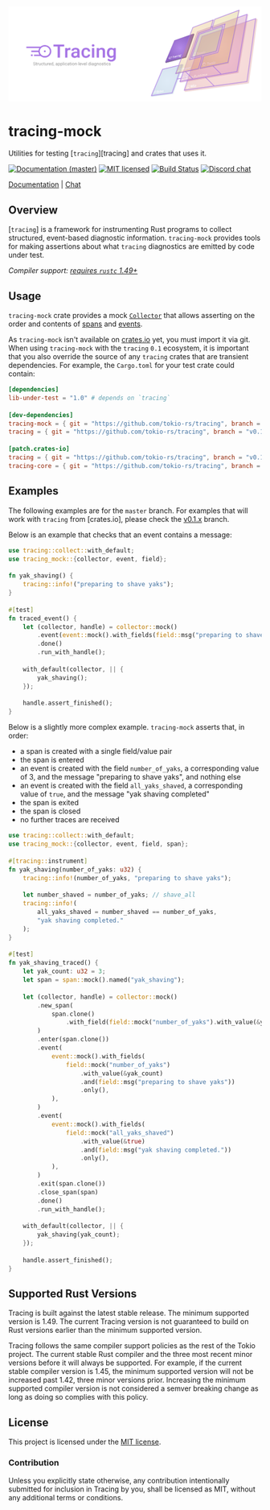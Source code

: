 ![Tracing — Structured, application-level diagnostics][splash]

[splash]: https://raw.githubusercontent.com/tokio-rs/tracing/master/assets/splash.svg

# tracing-mock

Utilities for testing [`tracing`][tracing] and crates that uses it.

[![Documentation (master)][docs-master-badge]][docs-master-url]
[![MIT licensed][mit-badge]][mit-url]
[![Build Status][actions-badge]][actions-url]
[![Discord chat][discord-badge]][discord-url]

[Documentation][docs-master-url] | [Chat][discord-url]

[docs-master-badge]: https://img.shields.io/badge/docs-master-blue
[docs-master-url]: https://tracing-rs.netlify.com/tracing_mock
[mit-badge]: https://img.shields.io/badge/license-MIT-blue.svg
[mit-url]: https://github.com/tokio-rs/tracing/blob/master/tracing-mock/LICENSE
[actions-badge]: https://github.com/tokio-rs/tracing/workflows/CI/badge.svg
[actions-url]:https://github.com/tokio-rs/tracing/actions?query=workflow%3ACI
[discord-badge]: https://img.shields.io/discord/500028886025895936?logo=discord&label=discord&logoColor=white
[discord-url]: https://discord.gg/EeF3cQw

## Overview

[`tracing`] is a framework for instrumenting Rust programs to collect
structured, event-based diagnostic information. `tracing-mock` provides
tools for making assertions about what `tracing` diagnostics are emitted
by code under test.

*Compiler support: [requires `rustc` 1.49+][msrv]*

[msrv]: #supported-rust-versions

## Usage

`tracing-mock` crate provides a mock
[`Collector`](https://tracing-rs.netlify.app/tracing/#collectors)
that allows asserting on the order and contents of
[spans](https://tracing-rs.netlify.app/tracing/#spans) and
[events](https://tracing-rs.netlify.app/tracing/#events).

As `tracing-mock` isn't available on [crates.io](https://crates.io/)
yet, you must import it via git. When using `tracing-mock` with the
`tracing` `0.1` ecosystem, it is important that you also override the
source of any `tracing` crates that are transient dependencies. For
example, the `Cargo.toml` for your test crate could contain:

```toml
[dependencies]
lib-under-test = "1.0" # depends on `tracing`

[dev-dependencies]
tracing-mock = { git = "https://github.com/tokio-rs/tracing", branch = "v0.1.x", version = "0.1" }
tracing = { git = "https://github.com/tokio-rs/tracing", branch = "v0.1.x", version = "0.1" }

[patch.crates-io]
tracing = { git = "https://github.com/tokio-rs/tracing", branch = "v0.1.x" }
tracing-core = { git = "https://github.com/tokio-rs/tracing", branch = "v0.1.x" }
```

## Examples

The following examples are for the `master` branch. For examples that
will work with `tracing` from [crates.io], please check the
[v0.1.x](https://github.com/tokio-rs/tracing/tree/v0.1.x/tracing-mock)
branch.

Below is an example that checks that an event contains a message:

```rust
use tracing::collect::with_default;
use tracing_mock::{collector, event, field};

fn yak_shaving() {
    tracing::info!("preparing to shave yaks");
}

#[test]
fn traced_event() {
    let (collector, handle) = collector::mock()
        .event(event::mock().with_fields(field::msg("preparing to shave yaks")))
        .done()
        .run_with_handle();

    with_default(collector, || {
        yak_shaving();
    });

    handle.assert_finished();
}
```

Below is a slightly more complex example. `tracing-mock` asserts that, in order:
- a span is created with a single field/value pair
- the span is entered
- an event is created with the field `number_of_yaks`, a corresponding
  value of 3, and the message "preparing to shave yaks", and nothing else
- an event is created with the field `all_yaks_shaved`, a corresponding value
  of `true`, and the message "yak shaving completed"
- the span is exited
- the span is closed
- no further traces are received

```rust
use tracing::collect::with_default;
use tracing_mock::{collector, event, field, span};

#[tracing::instrument]
fn yak_shaving(number_of_yaks: u32) {
    tracing::info!(number_of_yaks, "preparing to shave yaks");

    let number_shaved = number_of_yaks; // shave_all
    tracing::info!(
        all_yaks_shaved = number_shaved == number_of_yaks,
        "yak shaving completed."
    );
}

#[test]
fn yak_shaving_traced() {
    let yak_count: u32 = 3;
    let span = span::mock().named("yak_shaving");

    let (collector, handle) = collector::mock()
        .new_span(
            span.clone()
                .with_field(field::mock("number_of_yaks").with_value(&yak_count).only()),
        )
        .enter(span.clone())
        .event(
            event::mock().with_fields(
                field::mock("number_of_yaks")
                    .with_value(&yak_count)
                    .and(field::msg("preparing to shave yaks"))
                    .only(),
            ),
        )
        .event(
            event::mock().with_fields(
                field::mock("all_yaks_shaved")
                    .with_value(&true)
                    .and(field::msg("yak shaving completed."))
                    .only(),
            ),
        )
        .exit(span.clone())
        .close_span(span)
        .done()
        .run_with_handle();

    with_default(collector, || {
        yak_shaving(yak_count);
    });

    handle.assert_finished();
}
```

## Supported Rust Versions

Tracing is built against the latest stable release. The minimum supported
version is 1.49. The current Tracing version is not guaranteed to build on Rust
versions earlier than the minimum supported version.

Tracing follows the same compiler support policies as the rest of the Tokio
project. The current stable Rust compiler and the three most recent minor
versions before it will always be supported. For example, if the current stable
compiler version is 1.45, the minimum supported version will not be increased
past 1.42, three minor versions prior. Increasing the minimum supported compiler
version is not considered a semver breaking change as long as doing so complies
with this policy.

## License

This project is licensed under the [MIT license][mit-url].

### Contribution

Unless you explicitly state otherwise, any contribution intentionally submitted
for inclusion in Tracing by you, shall be licensed as MIT, without any additional
terms or conditions.